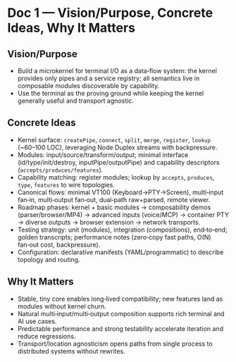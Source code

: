 # Doc 1 — Vision/Purpose, Concrete Ideas, Why It Matters

## Vision/Purpose

- Build a microkernel for terminal I/O as a data‑flow system: the kernel provides only pipes and a service registry; all semantics live in composable modules discoverable by capability.
- Use the terminal as the proving ground while keeping the kernel generally useful and transport agnostic.

## Concrete Ideas

- Kernel surface: `createPipe`, `connect`, `split`, `merge`, `register`, `lookup` (~60–100 LOC), leveraging Node Duplex streams with backpressure.
- Modules: input/source/transform/output; minimal interface (id/type/init/destroy, inputPipe/outputPipe) and capability descriptors (`accepts/produces/features`).
- Capability matching: register modules; lookup by `accepts`, `produces`, `type`, `features` to wire topologies.
- Canonical flows: minimal VT100 (Keyboard→PTY→Screen), multi‑input fan‑in, multi‑output fan‑out, dual‑path raw+parsed, remote viewer.
- Roadmap phases: kernel + basic modules → composability demos (parser/browser/MP4) → advanced inputs (voice/MCP) → container PTY → diverse outputs → browser extension → network transports.
- Testing strategy: unit (modules), integration (compositions), end‑to‑end; golden transcripts; performance notes (zero‑copy fast paths, O(N) fan‑out cost, backpressure).
- Configuration: declarative manifests (YAML/programmatic) to describe topology and routing.

## Why It Matters

- Stable, tiny core enables long‑lived compatibility; new features land as modules without kernel churn.
- Natural multi‑input/multi‑output composition supports rich terminal and AI use cases.
- Predictable performance and strong testability accelerate iteration and reduce regressions.
- Transport/location agnosticism opens paths from single process to distributed systems without rewrites.
